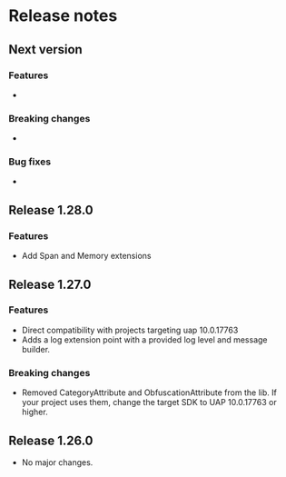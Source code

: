 # Release notes

## Next version

### Features
* 
### Breaking changes
* 
### Bug fixes
* 

## Release 1.28.0

### Features
* Add Span<T> and Memory<T> extensions

## Release 1.27.0

### Features

 * Direct compatibility with projects targeting uap 10.0.17763
 * Adds a log extension point with a provided log level and message builder.

### Breaking changes

 * Removed CategoryAttribute and ObfuscationAttribute from the lib. If your project uses them, change the target SDK to UAP 10.0.17763 or higher.


## Release 1.26.0

* No major changes.
